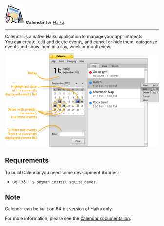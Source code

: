 ![Calendar Icon](documentation/images/calendar_icon_64.png) **Calendar** for [Haiku](https://www.haiku-os.org/).

* * *

Calendar is a native Haiku application to manage your appointments.    
You can create, edit and delete events, and cancel or hide them, categorize events and show them in a day, week or month view.

![screenshot](documentation/images/main_window.png)

Requirements
-------
To build Calendar you need some development libraries:

* sqlite3   -- ```$ pkgman install sqlite_devel```

Note
-------
Calendar can be built on 64-bit version of Haiku only.


For more information, please see the [Calendar documentation](http://htmlpreview.github.io/?https://github.com/HaikuArchives/Calendar/master/documentation/Documentation.html).

